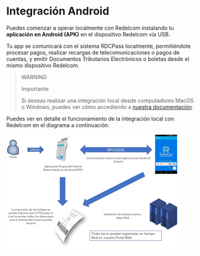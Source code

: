 # Integración Android

Puedes comenzar a operar localmente con Redelcom instalando tu **aplicación en Android (APK)** en el dispositivo Redelcom vía USB. 

Tu app se comunicará con el sistema RDCPass localmente, permitiéndote procesar pagos, realizar recargas de telecomunicaciones o pagos de cuentas, y emitir Documentos Tributarios Electrónicos o boletas desde el mismo dispositivo Redelcom.

> WARNING
>
> Importante
>
> Si deseas realizar una integración local desde computadores MacOS o Windows, puedes ver cómo accediendo a [nuestra documentación](/developers/es/docs/redelcom/how-tos/install-app-android-macos-windows).

Puedes ver en detalle el funcionamiento de la integración local con Redelcom en el diagrama a continuación.

</center>

![Diagrama explicando la integración local](/images/Redelcom/Integrate-via-Android.png)

</center>